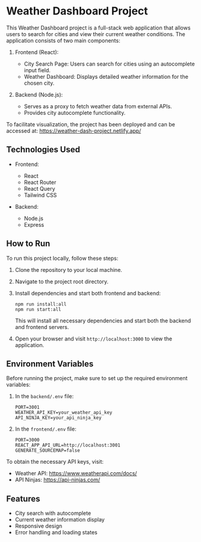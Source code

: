 # Weather Dashboard Project

This Weather Dashboard project is a full-stack web application that allows users to search for cities and view their current weather conditions. The application consists of two main components:

1. Frontend (React):
   - City Search Page: Users can search for cities using an autocomplete input field.
   - Weather Dashboard: Displays detailed weather information for the chosen city.

2. Backend (Node.js):
   - Serves as a proxy to fetch weather data from external APIs.
   - Provides city autocomplete functionality.

To facilitate visualization, the project has been deployed and can be accessed at: https://weather-dash-project.netlify.app/

## Technologies Used

- Frontend:
  - React
  - React Router
  - React Query
  - Tailwind CSS

- Backend:
  - Node.js
  - Express

## How to Run

To run this project locally, follow these steps:

1. Clone the repository to your local machine.

2. Navigate to the project root directory.

3. Install dependencies and start both frontend and backend:
   ```
   npm run install:all
   npm run start:all
   ```

   This will install all necessary dependencies and start both the backend and frontend servers.

4. Open your browser and visit `http://localhost:3000` to view the application.

## Environment Variables

Before running the project, make sure to set up the required environment variables:

1. In the `backend/.env` file:
   ```
   PORT=3001
   WEATHER_API_KEY=your_weather_api_key
   API_NINJA_KEY=your_api_ninja_key
   ```

2. In the `frontend/.env` file:
   ```
   PORT=3000
   REACT_APP_API_URL=http://localhost:3001
   GENERATE_SOURCEMAP=false
   ```

To obtain the necessary API keys, visit:
- Weather API: https://www.weatherapi.com/docs/
- API Ninjas: https://api-ninjas.com/

## Features

- City search with autocomplete
- Current weather information display
- Responsive design
- Error handling and loading states

